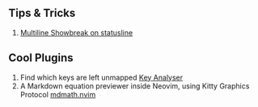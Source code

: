 ## Tips & Tricks

1. [Multiline Showbreak on statusline](https://www.reddit.com/r/neovim/s/gRvzZuKxeR)

## Cool Plugins

1. Find which keys are left unmapped
[Key Analyser](https://github.com/meznaric/key-analyzer.nvim)
2. A Markdown equation previewer inside Neovim, using Kitty Graphics Protocol
[mdmath.nvim](https://github.com/Thiago4532/mdmath.nvim)